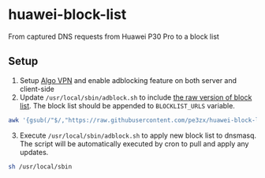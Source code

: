 # huawei-block-list

From captured DNS requests from Huawei P30 Pro to a block list

## Setup

1. Setup [Algo VPN](https://github.com/trailofbits/algo) and enable adblocking feature on both server and client-side
2. Update `/usr/local/sbin/adblock.sh` to include [the raw version of block list](https://raw.githubusercontent.com/pe3zx/huawei-block-list/master/master.txt). The block list should be appended to `BLOCKLIST_URLS` variable.

```sh
awk '{gsub(/"$/,"https://raw.githubusercontent.com/pe3zx/huawei-block-list/master/master.txt \"")}' /usr/local/sbin/adblock.sh
```

3. Execute `/usr/local/sbin/adblock.sh` to apply new block list to dnsmasq. The script will be automatically executed by cron to pull and apply any updates.

```sh
sh /usr/local/sbin
```

